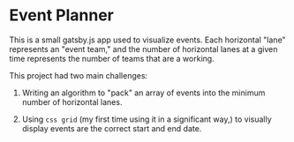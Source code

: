 # Event Planner

This is a small gatsby.js app used to visualize events.  Each horizontal "lane" represents an "event team," and the number of horizontal lanes at a given time represents the number of teams that are a working.

This project had two main challenges:

1. Writing an algorithm to "pack" an array of events into the minimum number of horizontal lanes.

2. Using `css grid` (my first time using it in a significant way,) to visually display events are the correct start and end date.

